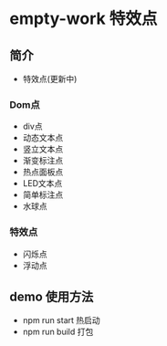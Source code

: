 # empty-work 特效点

## 简介
* 特效点(更新中)
### Dom点
- div点
- 动态文本点
- 竖立文本点
- 渐变标注点
- 热点面板点
- LED文本点
- 简单标注点
- 水球点
### 特效点
- 闪烁点
- 浮动点

## demo 使用方法
* npm run start 热启动
* npm run build 打包
